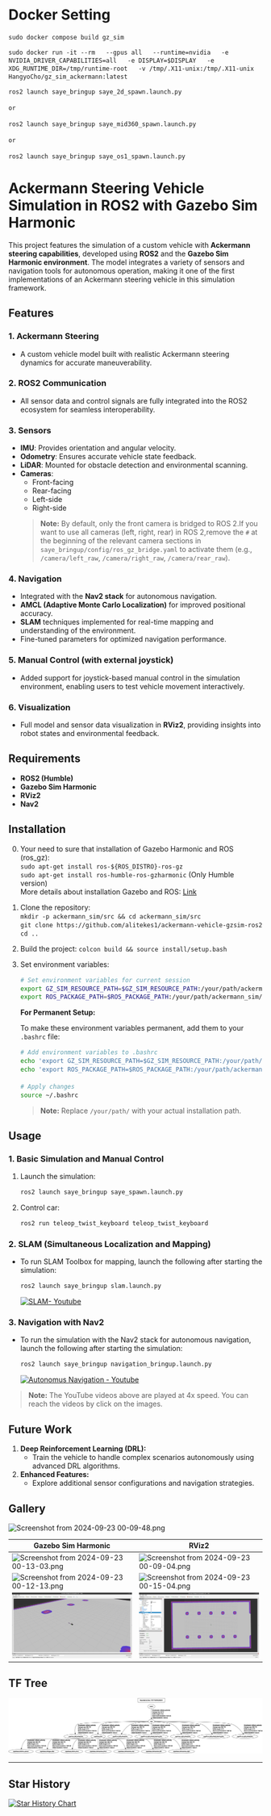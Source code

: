 # Docker Setting

``` shell
sudo docker compose build gz_sim
```

```shell
sudo docker run -it --rm   --gpus all   --runtime=nvidia   -e NVIDIA_DRIVER_CAPABILITIES=all   -e DISPLAY=$DISPLAY   -e XDG_RUNTIME_DIR=/tmp/runtime-root   -v /tmp/.X11-unix:/tmp/.X11-unix   HangyoCho/gz_sim_ackermann:latest
```
``` shell
ros2 launch saye_bringup saye_2d_spawn.launch.py

or

ros2 launch saye_bringup saye_mid360_spawn.launch.py

or

ros2 launch saye_bringup saye_os1_spawn.launch.py
```

# Ackermann Steering Vehicle Simulation in ROS2 with Gazebo Sim Harmonic

This project features the simulation of a custom vehicle with **Ackermann steering capabilities**, developed using **ROS2** and the **Gazebo Sim Harmonic environment**. The model integrates a variety of sensors and navigation tools for autonomous operation, making it one of the first implementations of an Ackermann steering vehicle in this simulation framework.

## Features

### 1. **Ackermann Steering**

- A custom vehicle model built with realistic Ackermann steering dynamics for accurate maneuverability.

### 2. **ROS2 Communication**

- All sensor data and control signals are fully integrated into the ROS2 ecosystem for seamless interoperability.

### 3. **Sensors**

- **IMU**: Provides orientation and angular velocity.
- **Odometry**: Ensures accurate vehicle state feedback.
- **LiDAR**: Mounted for obstacle detection and environmental scanning.
- **Cameras**:
  - Front-facing
  - Rear-facing
  - Left-side
  - Right-side
  > **Note:** By default, only the front camera is bridged to ROS 2.If you want to use all cameras (left, right, rear) in ROS 2,remove the `#` at the beginning of the relevant camera sections in `saye_bringup/config/ros_gz_bridge.yaml` to activate them  (e.g., `/camera/left_raw`, `/camera/right_raw`, `/camera/rear_raw`).

### 4. **Navigation**

- Integrated with the **Nav2 stack** for autonomous navigation.
- **AMCL (Adaptive Monte Carlo Localization)** for improved positional accuracy.
- **SLAM** techniques implemented for real-time mapping and understanding of the environment.
- Fine-tuned parameters for optimized navigation performance.

### 5. **Manual Control (with external joystick)**

- Added support for joystick-based manual control in the simulation environment, enabling users to test vehicle movement interactively.

### 6. **Visualization**

- Full model and sensor data visualization in **RViz2**, providing insights into robot states and environmental feedback.

## Requirements

- **ROS2 (Humble)**
- **Gazebo Sim Harmonic**
- **RViz2**
- **Nav2**

## Installation

0. Your need to sure that installation of Gazebo Harmonic and ROS (ros_gz):<br>
   `sudo apt-get install ros-${ROS_DISTRO}-ros-gz`<br>
   `sudo apt-get install ros-humble-ros-gzharmonic` (Only Humble version)<br>
   More details about installation Gazebo and ROS: <a href="https://gazebosim.org/docs/latest/ros_installation/">Link</a>
1. Clone the repository:<br>
   `mkdir -p ackermann_sim/src && cd ackermann_sim/src`<br>
   `git clone https://github.com/alitekes1/ackermann-vehicle-gzsim-ros2`<br>`cd ..`
2. Build the project:
   `colcon build && source install/setup.bash`
3. Set environment variables:
   ```bash
   # Set environment variables for current session
   export GZ_SIM_RESOURCE_PATH=$GZ_SIM_RESOURCE_PATH:/your/path/ackermann_sim/src/ackermann-vehicle-gzsim-ros2/
   export ROS_PACKAGE_PATH=$ROS_PACKAGE_PATH:/your/path/ackermann_sim/src/ackermann-vehicle-gzsim-ros2/
   ```

   **For Permanent Setup:**
   
   To make these environment variables permanent, add them to your `.bashrc` file:
   ```bash
   # Add environment variables to .bashrc
   echo 'export GZ_SIM_RESOURCE_PATH=$GZ_SIM_RESOURCE_PATH:/your/path/ackermann_sim/src/ackermann-vehicle-gzsim-ros2/' >> ~/.bashrc
   echo 'export ROS_PACKAGE_PATH=$ROS_PACKAGE_PATH:/your/path/ackermann_sim/src/ackermann-vehicle-gzsim-ros2/' >> ~/.bashrc
   
   # Apply changes
   source ~/.bashrc
   ```

   > **Note:** Replace `/your/path/` with your actual installation path.

## Usage

### 1. Basic Simulation and Manual Control

1.  Launch the simulation:
    ```bash
    ros2 launch saye_bringup saye_spawn.launch.py
    ```
2.  Control car:
    ```bash
    ros2 run teleop_twist_keyboard teleop_twist_keyboard
    ```

### 2. SLAM (Simultaneous Localization and Mapping)

-   To run SLAM Toolbox for mapping, launch the following after starting the simulation:
    ```bash
    ros2 launch saye_bringup slam.launch.py
    ```
    [![SLAM- Youtube](https://img.youtube.com/vi/QWcJ9TlqFOU/0.jpg)](https://www.youtube.com/watch?v=QWcJ9TlqFOU "Proje Tanıtımı")

### 3. Navigation with Nav2

-   To run the simulation with the Nav2 stack for autonomous navigation, launch the following after starting the simulation:
    ```bash
    ros2 launch saye_bringup navigation_bringup.launch.py
    ```
    [![Autonomus Navigation - Youtube](https://img.youtube.com/vi/SJ4NrbdlNZo/0.jpg)](https://www.youtube.com/watch?v=SJ4NrbdlNZo "NAV2")

> **Note:** The YouTube videos above are played at 4x speed. You can reach the videos by click on the images.

## Future Work

1. **Deep Reinforcement Learning (DRL):**
   - Train the vehicle to handle complex scenarios autonomously using advanced DRL algorithms.
2. **Enhanced Features:**
   - Explore additional sensor configurations and navigation strategies.

## Gallery

![Screenshot from 2024-09-23 00-09-48.png](https://github.com/user-attachments/assets/dd5604c6-014e-4a7a-9a2f-c4dd237abb37)

| **Gazebo Sim Harmonic**                                                                                                     | **RViz2**                                                                                                                   |
| --------------------------------------------------------------------------------------------------------------------------- | --------------------------------------------------------------------------------------------------------------------------- |
| ![Screenshot from 2024-09-23 00-13-03.png](https://github.com/user-attachments/assets/1d2b56f7-34c1-4b01-9a85-fb01ceab5bd6) | ![Screenshot from 2024-09-23 00-09-04.png](https://github.com/user-attachments/assets/ba6853fd-4143-4b4d-bbc6-072895e4c75e) |
| ![Screenshot from 2024-09-23 00-12-13.png](https://github.com/user-attachments/assets/477cce7b-995b-471e-a684-4d82bee0fc34) | ![Screenshot from 2024-09-23 00-15-04.png](https://github.com/user-attachments/assets/bf9ad916-14a6-4b62-a799-4169a767e4dd) |
| ![alt text](saye_msgs/readme_files/saye.png)                                                                                         | ![alt text](saye_msgs/readme_files/rviz_saye.png)                                                                                    |

## TF Tree

![TF Tree](saye_msgs/readme_files/frames.png)

---

## Star History

<a href="https://www.star-history.com/#alitekes1/ackermann-vehicle-gzsim-ros2&Date">
 <picture>
   <source media="(prefers-color-scheme: dark)" srcset="https://api.star-history.com/svg?repos=alitekes1/ackermann-vehicle-gzsim-ros2&type=Date" />
   <source media="(prefers-color-scheme: light)" srcset="https://api.star-history.com/svg?repos=alitekes1/ackermann-vehicle-gzsim-ros2&type=Date" />
   <img alt="Star History Chart" src="https://api.star-history.com/svg?repos=alitekes1/ackermann-vehicle-gzsim-ros2&type=Date" />
 </picture>
</a>

